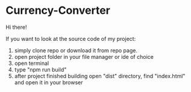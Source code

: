 # Currency-Converter
Hi there!

If you want to look at the source code of my project:
1. simply clone repo or download it from repo page.
2. open project folder in your file manager or ide of choice
3. open terminal
4. type "npm run build"
5. after project finished building open "dist" directory, find "index.html" and open it in your browser
